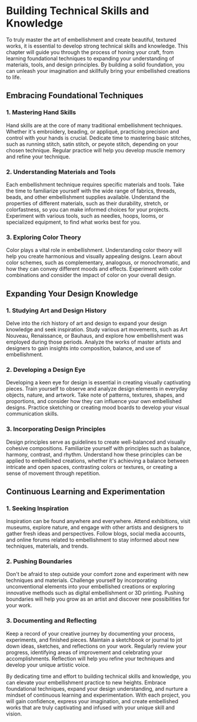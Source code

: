 Building Technical Skills and Knowledge
==================================================

To truly master the art of embellishment and create beautiful, textured works, it is essential to develop strong technical skills and knowledge. This chapter will guide you through the process of honing your craft, from learning foundational techniques to expanding your understanding of materials, tools, and design principles. By building a solid foundation, you can unleash your imagination and skillfully bring your embellished creations to life.

Embracing Foundational Techniques
---------------------------------

### 1. Mastering Hand Skills

Hand skills are at the core of many traditional embellishment techniques. Whether it's embroidery, beading, or appliqué, practicing precision and control with your hands is crucial. Dedicate time to mastering basic stitches, such as running stitch, satin stitch, or peyote stitch, depending on your chosen technique. Regular practice will help you develop muscle memory and refine your technique.

### 2. Understanding Materials and Tools

Each embellishment technique requires specific materials and tools. Take the time to familiarize yourself with the wide range of fabrics, threads, beads, and other embellishment supplies available. Understand the properties of different materials, such as their durability, stretch, or colorfastness, so you can make informed choices for your projects. Experiment with various tools, such as needles, hoops, looms, or specialized equipment, to find what works best for you.

### 3. Exploring Color Theory

Color plays a vital role in embellishment. Understanding color theory will help you create harmonious and visually appealing designs. Learn about color schemes, such as complementary, analogous, or monochromatic, and how they can convey different moods and effects. Experiment with color combinations and consider the impact of color on your overall design.

Expanding Your Design Knowledge
-------------------------------

### 1. Studying Art and Design History

Delve into the rich history of art and design to expand your design knowledge and seek inspiration. Study various art movements, such as Art Nouveau, Renaissance, or Bauhaus, and explore how embellishment was employed during those periods. Analyze the works of master artists and designers to gain insights into composition, balance, and use of embellishment.

### 2. Developing a Design Eye

Developing a keen eye for design is essential in creating visually captivating pieces. Train yourself to observe and analyze design elements in everyday objects, nature, and artwork. Take note of patterns, textures, shapes, and proportions, and consider how they can influence your own embellished designs. Practice sketching or creating mood boards to develop your visual communication skills.

### 3. Incorporating Design Principles

Design principles serve as guidelines to create well-balanced and visually cohesive compositions. Familiarize yourself with principles such as balance, harmony, contrast, and rhythm. Understand how these principles can be applied to embellished creations, whether it's achieving a balance between intricate and open spaces, contrasting colors or textures, or creating a sense of movement through repetition.

Continuous Learning and Experimentation
---------------------------------------

### 1. Seeking Inspiration

Inspiration can be found anywhere and everywhere. Attend exhibitions, visit museums, explore nature, and engage with other artists and designers to gather fresh ideas and perspectives. Follow blogs, social media accounts, and online forums related to embellishment to stay informed about new techniques, materials, and trends.

### 2. Pushing Boundaries

Don't be afraid to step outside your comfort zone and experiment with new techniques and materials. Challenge yourself by incorporating unconventional elements into your embellished creations or exploring innovative methods such as digital embellishment or 3D printing. Pushing boundaries will help you grow as an artist and discover new possibilities for your work.

### 3. Documenting and Reflecting

Keep a record of your creative journey by documenting your process, experiments, and finished pieces. Maintain a sketchbook or journal to jot down ideas, sketches, and reflections on your work. Regularly review your progress, identifying areas of improvement and celebrating your accomplishments. Reflection will help you refine your techniques and develop your unique artistic voice.

By dedicating time and effort to building technical skills and knowledge, you can elevate your embellishment practice to new heights. Embrace foundational techniques, expand your design understanding, and nurture a mindset of continuous learning and experimentation. With each project, you will gain confidence, express your imagination, and create embellished works that are truly captivating and infused with your unique skill and vision.
